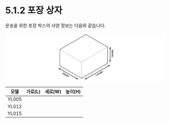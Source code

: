 # 5.1.2 포장 상자

운송을 위한 포장 박스의 사양 정보는 다음와 같습니다.

![그림 54 제품 운송용 포장 상자](../../_assets/image134.png)

| **모델** | **가로(L)** | **세로(W)** | **높이(H)** |
| :----: | :-------: | :-------: | :-------: |
|  YL005 |           |           |           |
|  YL012 |           |           |           |
|  YL015 |           |           |           |
